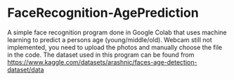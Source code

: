 # FaceRecognition-AgePrediction
A simple face recognition program done in Google Colab that uses machine learning to predict a persons age (young/middle/old).
Webcam still not implemented, you need to upload the photos and manually choose the file in the code.
The dataset used in this program can be found from https://www.kaggle.com/datasets/arashnic/faces-age-detection-dataset/data
